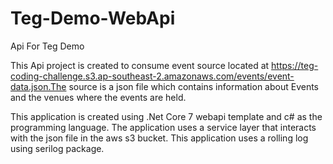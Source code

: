 # Teg-Demo-WebApi
Api For Teg Demo

This Api project is created to consume event source located at https://teg-coding-challenge.s3.ap-southeast-2.amazonaws.com/events/event-data.json.The source is a json file which contains information about Events and the venues where the events are held. 

This application is created using .Net Core 7 webapi template and c# as the programming language. The application uses a service layer that interacts with the json file in the aws s3 bucket. This application uses a rolling log using serilog package. 

